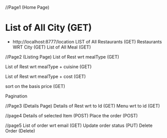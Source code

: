 //Page1 (Home Page)

# List of All City (GET)
* http://localhost:8777/location
LIST of All Restaurants (GET)
Restaurants WRT City (GET)
List of All Meal (GET)


//Page2 (Listing Page)
List of Rest wrt mealType (GET)

List of Rest wrt mealType + cuisine (GET)

List of Rest wrt mealType + cost (GET)

sort on the basis price (GET)

Pagination

//Page3 (Details Page)
Details of Rest wrt to Id (GET)
Menu wrt to id (GET)

//page4
Details of selected Item (POST)
Place the order (POST)

//page5
List of order wrt email (GET)
Update order status (PUT)
Delete Order (Delete)